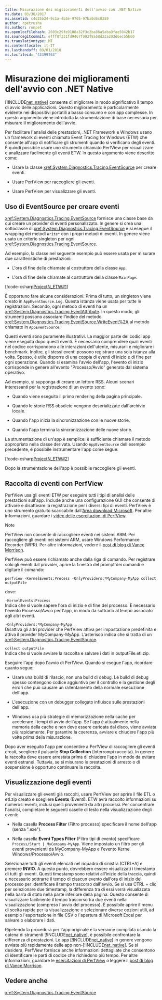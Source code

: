 ```yaml
---
title: Misurazione dei miglioramenti dell'avvio con .NET Native
ms.date: 03/30/2017
ms.assetid: c4d25b24-9c1a-4b3e-9705-97ba0d6c0289
author: rpetrusha
ms.author: ronpet
ms.openlocfilehash: 2603c29fe9108a32f3c3ba86a5aba9fae5042b17
ms.sourcegitcommit: efff8f331fd9467f093f8ab8d23a203d6ecb5b60
ms.translationtype: MT
ms.contentlocale: it-IT
ms.lasthandoff: 09/01/2018
ms.locfileid: "43399763"
---
```

# <a name="measuring-startup-improvement-with-net-native"></a>Misurazione dei miglioramenti dell'avvio con .NET Native
[!INCLUDE[net_native](../../../includes/net-native-md.md)] consente di migliorare in modo significativo il tempo di avvio delle applicazioni. Questo miglioramento è particolarmente evidente nei dispositivi portatili a basso consumo e con app complesse. In questo argomento viene introdotta la strumentazione di base necessaria per misurare il miglioramento dell'avvio.  
  
 Per facilitare l'analisi delle prestazioni, .NET Framework e Windows usano un framework di eventi chiamato Event Tracing for Windows (ETW) che consente all'app di notificare gli strumenti quando si verificano degli eventi. È quindi possibile usare uno strumento chiamato PerfView per visualizzare e analizzare facilmente gli eventi ETW. In questo argomento viene descritto come:  
  
-   Usare la classe <xref:System.Diagnostics.Tracing.EventSource> per creare eventi.  
  
-   Usare PerfView per raccogliere gli eventi.  
  
-   Usare PerfView per visualizzare gli eventi.  
  
## <a name="using-eventsource-to-emit-events"></a>Uso di EventSource per creare eventi  
 <xref:System.Diagnostics.Tracing.EventSource> fornisce una classe base da cui creare un provider di eventi personalizzato. In genere si crea una sottoclasse di <xref:System.Diagnostics.Tracing.EventSource> e si esegue il wrapping dei metodi `Write*` con i propri metodi di eventi. In genere viene usato un criterio singleton per ogni <xref:System.Diagnostics.Tracing.EventSource>.  
  
 Ad esempio, la classe nel seguente esempio può essere usata per misurare due caratteristiche di prestazioni:  
  
-   L'ora di fine delle chiamate al costruttore della classe `App`.  
  
-   L'ora di fine delle chiamate al costruttore della classe `MainPage`.  
  
 [!code-csharp[ProjectN_ETW#1](../../../samples/snippets/csharp/VS_Snippets_CLR/projectn_etw/cs/etw1.cs#1)]  
  
 È opportuno fare alcune considerazioni. Prima di tutto, un singleton viene creato in `AppEventSource.Log`. Questa istanza viene usata per tutte le registrazioni. Secondo, ogni metodo di eventi ha un <xref:System.Diagnostics.Tracing.EventAttribute>. In questo modo, gli strumenti possono associare l'indice del metodo <xref:System.Diagnostics.Tracing.EventSource.WriteEvent%2A> al metodo chiamato in `AppEventSource`.  
  
 Questi eventi sono puramente illustrativi. La maggior parte dei codici app viene eseguita dopo questi eventi. È necessario comprendere quali eventi nel codice corrispondono alle interazioni dell'utente, misurarli e migliorare i benchmark. Inoltre, gli stessi eventi possono registrare una sola istanza alla volta. Spesso, è utile disporre di una coppia di eventi di inizio e di fine per ogni operazione. Quando si esamina l'avvio dell'app, l'evento di inizio corrisponde in genere all'evento "Processo/Avvio" generato dal sistema operativo.  
  
 Ad esempio, si supponga di creare un lettore RSS. Alcuni scenari interessanti per la registrazione di un evento sono:  
  
-   Quando viene eseguito il primo rendering della pagina principale.  
  
-   Quando le storie RSS obsolete vengono deserializzate dall'archivio locale.  
  
-   Quando l'app inizia la sincronizzazione con le nuove storie.  
  
-   Quando l'app termina la sincronizzazione delle nuove storie.  
  
 La strumentazione di un'app è semplice: è sufficiente chiamare il metodo appropriato nella classe derivata. Usando `AppEventSource` dell'esempio precedente, è possibile instrumentare l'app come segue:  
  
 [!code-csharp[ProjectN_ETW#2](../../../samples/snippets/csharp/VS_Snippets_CLR/projectn_etw/cs/etw2.cs#2)]  
  
 Dopo la strumentazione dell'app è possibile raccogliere gli eventi.  
  
## <a name="gathering-events-with-perfview"></a>Raccolta di eventi con PerfView  
 PerfView usa gli eventi ETW per eseguire tutti i tipi di analisi delle prestazioni sull'app. Include anche una configurazione GUI che consente di attivare e disattivare la registrazione per i diversi tipi di eventi. PerfView è uno strumento gratuito scaricabile dall'[Area download Microsoft](https://www.microsoft.com/download/details.aspx?id=28567). Per altre informazioni, guardare i [video delle esercitazioni di PerfView](http://channel9.msdn.com/Series/PerfView-Tutorial).  
  
> [!NOTE]
>  PerfView non consente di raccogliere eventi nei sistemi ARM. Per raccogliere gli eventi nei sistemi ARM, usare Windows Performance Recorder (WPR). Per altre informazioni, vedere il [post di blog di Vance Morrison](https://blogs.msdn.com/b/vancem/archive/2012/12/19/collecting-etw-perfview-data-on-an-windows-rt-winrt-arm-surface-device.aspx).  
  
 PerfView può essere richiamato anche dalla riga di comando. Per registrare solo gli eventi dal provider, aprire la finestra del prompt dei comandi e digitare il comando:  
  
```  
perfview -KernelEvents:Process -OnlyProviders:*MyCompany-MyApp collect outputFile   
```  
  
 dove:  
  
 `-KernelEvents:Process`  
 Indica che si vuole sapere l'ora di inizio e di fine del processo. È necessario l'evento Processo/Avvio per l'app, in modo da sottrarlo al tempo associato agli altri eventi.  
  
 `-OnlyProviders:*MyCompany-MyApp`  
 Disattiva gli altri provider che PerfView attiva per impostazione predefinita e attiva il provider MyCompany-MyApp.  L'asterisco indica che si tratta di un <xref:System.Diagnostics.Tracing.EventSource>.  
  
 `collect outputFile`  
 Indica che si vuole avviare la raccolta e salvare i dati in outputFile.etl.zip.  
  
 Eseguire l'app dopo l'avvio di PerfView. Quando si esegue l'app, ricordare quanto segue:  
  
-   Usare una build di rilascio, non una build di debug. Le build di debug spesso contengono codice aggiuntivo per il controllo e la gestione degli errori che può causare un rallentamento della normale esecuzione dell'app.  
  
-   L'esecuzione con un debugger collegato influisce sulle prestazioni dell'app.  
  
-   Windows usa più strategie di memorizzazione nella cache per accelerare i tempi di avvio dell'app. Se l'app è attualmente nella memoria della cache e non deve essere caricata dal disco, viene avviata più rapidamente. Per garantire la coerenza, avviare e chiudere l'app più volte prima della misurazione.  
  
 Dopo aver eseguito l'app per consentire a PerfView di raccogliere gli eventi creati, scegliere il pulsante **Stop Collection** (Interrompi raccolta). In genere la raccolta deve essere arrestata prima di chiudere l'app in modo da evitare eventi estranei. Tuttavia, se si misurano le prestazioni di arresto o di sospensione è opportuno continuare la raccolta.  
  
## <a name="displaying-the-events"></a>Visualizzazione degli eventi  
 Per visualizzare gli eventi già raccolti, usare PerfView per aprire il file ETL o etl.zip creato e scegliere **Events** (Eventi). ETW avrà raccolto informazioni su numerosi eventi, inclusi quelli provenienti da altri processi. Per concentrare l'analisi, completare le seguenti caselle di testo nella visualizzazione degli eventi:  
  
-   Nella casella **Process Filter** (Filtro processo) specificare il nome dell'app (senza ".exe").  
  
-   Nella casella **Event Types Filter** (Filtro tipi di evento) specificare `Process/Start | MyCompany-MyApp`. Viene impostato un filtro per gli eventi provenienti da MyCompany-MyApp e l'evento Kernel Windows/Processo/Avvio.  
  
 Selezionare tutti gli eventi elencati nel riquadro di sinistra (CTRL+A) e premere **INVIO**. A questo punto, dovrebbero essere visualizzati i timestamp di tutti gli eventi. Questi timestamp sono relativi all'inizio della traccia, quindi è necessario sottrarre il tempo di ciascun evento dall'ora di inizio del processo per identificare il tempo trascorso dall'avvio. Se si usa CTRL + clic per selezionare due timestamp, la differenza tra di essi verrà visualizzata nella barra di stato nella parte inferiore della pagina. Questo consente di visualizzare facilmente il tempo trascorso tra due eventi nella visualizzazione (compreso l'avvio del processo). È possibile aprire il menu di scelta rapida per la visualizzazione e selezionare diverse opzioni utili, ad esempio l'esportazione in file CSV o l'apertura di Microsoft Excel per salvare o elaborare i dati.  
  
 Ripetendo la procedura per l'app originale e la versione compilata usando la catena di strumenti [!INCLUDE[net_native](../../../includes/net-native-md.md)], è possibile confrontare la differenza di prestazioni.   Le app [!INCLUDE[net_native](../../../includes/net-native-md.md)] in genere vengono avviate più rapidamente delle app non-[!INCLUDE[net_native](../../../includes/net-native-md.md)]. Se si desidera, PerfView fornisce anche informazioni dettagliate che consentono di identificare le parti di codice che richiedono più tempo. Per altre informazioni, guardare le [esercitazioni di PerfView](http://channel9.msdn.com/Series/PerfView-Tutorial) o leggere il [post di blog di Vance Morrison](https://blogs.msdn.com/b/vancem/archive/2011/12/28/publication-of-the-perfview-performance-analysis-tool.aspx).  
  
## <a name="see-also"></a>Vedere anche  
 <xref:System.Diagnostics.Tracing.EventSource>
